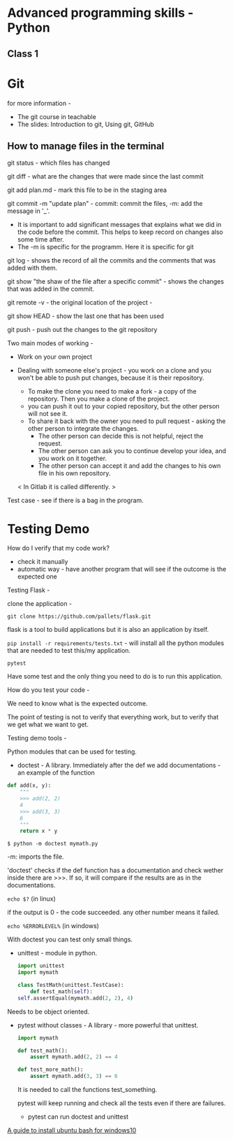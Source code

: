 # Advanced programming skills - Python

## Class 1

# **Git**

for more information - 
- The git course in teachable
- The slides: Introduction to git, Using git, GitHub 

## How to manage files in the terminal

git status - which files has changed

git diff - what are the changes that were made since the last commit

git add plan.md - mark this file to be in the staging area

git commit -m "update plan" - commit: commit the files, -m: add the message in '_'. 

- It is important to add significant messages that explains what we did in the code before the commit. This helps to keep record on changes also some time after.
- The -m is specific for the programm. Here it is specific for git

git log - shows the record of all the commits and the comments that was added with them.

git show "the shaw of the file after a specific commit" - shows the changes that was added in the commit.

git remote -v - the original location of the project - 

git show HEAD - show the last one that has been used

git push - push out the changes to the git repository

Two main modes of working - 

- Work on your own project
- Dealing with someone else's project - you work on a clone and you won't be able to push put changes, because it is their repository.
    - To make the clone you need to make a fork - a copy of the repository. Then you make a clone of the project.
    - you can push it out to your copied repository, but the other person will not see it.
    - To share it back with the owner you need to pull request - asking the other person to integrate the changes.
        - The other person can decide this is not helpful, reject the request.
        - The other person can ask you to continue develop your idea, and you work on it together.
        - The other person can accept it and add the changes to his own file in his own repository.
    
    < In Gitlab it is called differently. >
    

Test case - see if there is a bag in the program. 

# Testing Demo

How do I verify that my code work?

- check it manually
- automatic way - have another program that will see if the outcome is the expected one

Testing Flask - 

clone the application - 

`git clone https://github.com/pallets/flask.git`

flask is a tool to build applications but it is also an application by itself.

`pip install -r requirements/tests.txt` - will install all the python modules that are needed to test this/my application. 

`pytest`

Have some test and the only thing you need to do is to run this application. 

How do you test your code - 

We need to know what is the expected outcome. 

The point of testing is not to verify that everything work, but to verify that we get what we want to get. 

Testing demo tools - 

Python modules that can be used for testing.

- doctest - A library. Immediately after the def we add documentations - an example of the function

```python
def add(x, y):
    """
    >>> add(2, 2)
    4
    >>> add(3, 3)
    6
    """
    return x * y
```

`$ python -m doctest mymath.py`

 -m: imports the file. 

'doctest' checks if the def function has a documentation and check wether inside there are >>>. If so, it will compare if the results  are as in the documentations. 

 `echo $?` (in linux) 

if the output is 0 - the code succeeded. any other number means it failed. 

 `echo %ERRORLEVEL%` (in windows) 

With doctest you can test only small things. 

- unittest - module in python.
    
    ```python
    import unittest
    import mymath
    
    class TestMath(unittest.TestCase):
        def test_math(self):
    self.assertEqual(mymath.add(2, 2), 4)
    ```
    

Needs to be object oriented. 

- pytest without classes -  A library - more powerful that unittest.
    
    ```python
    import mymath
    
    def test_math():
        assert mymath.add(2, 2) == 4
    
    def test_more_math():
        assert mymath.add(3, 3) == 6
    ```
    
    It is needed to call the functions test_something. 
    
    pytest will keep running and check all the tests even if there are failures. 
    
    - pytest can run doctest and unittest
    
    
[A guide to install ubuntu bash for windows10](https://altis.com.au/installing-ubuntu-bash-for-windows-10/)
 
